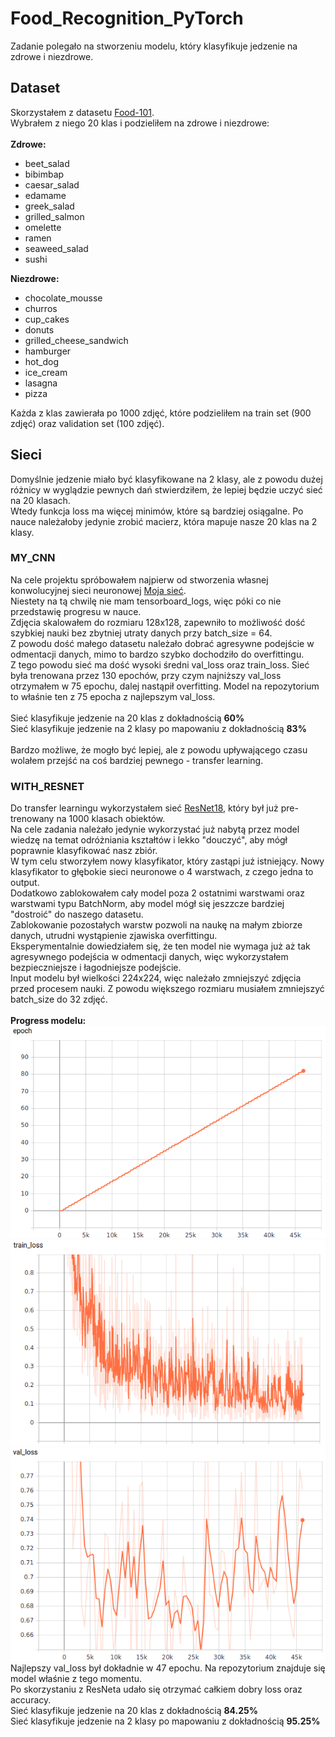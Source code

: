 # **Food_Recognition_PyTorch**
Zadanie polegało na stworzeniu modelu, który klasyfikuje jedzenie na zdrowe i niezdrowe. <br>
## **Dataset**
Skorzystałem z datasetu [Food-101](https://www.kaggle.com/kmader/food41). <br>
Wybrałem z niego 20 klas i podzieliłem na zdrowe i niezdrowe:<br><br>
**Zdrowe:**
* beet_salad
* bibimbap
* caesar_salad
* edamame
* greek_salad
* grilled_salmon
* omelette
* ramen
* seaweed_salad
* sushi <br>

**Niezdrowe:**
* chocolate_mousse
* churros
* cup_cakes
* donuts
* grilled_cheese_sandwich
* hamburger
* hot_dog
* ice_cream
* lasagna
* pizza <br>

Każda z klas zawierała po 1000 zdjęć, które podzieliłem na train set (900 zdjęć) oraz validation set (100 zdjęć). <br>
## **Sieci**
Domyślnie jedzenie miało być klasyfikowane na 2 klasy, ale z powodu dużej różnicy w wyglądzie pewnych dań stwierdziłem, że lepiej będzie uczyć sieć na 20 klasach. <br>
Wtedy funkcja loss ma więcej minimów, które są bardziej osiągalne. Po nauce należałoby jedynie zrobić macierz, która mapuje nasze 20 klas na 2 klasy.
### **MY_CNN**
Na cele projektu spróbowałem najpierw od stworzenia własnej konwolucyjnej sieci neuronowej [Moja sieć](./my_cnn/mycnn.py). <br>
Niestety na tą chwilę nie mam tensorboard_logs, więc póki co nie przedstawię progresu w nauce. <br>
Zdjęcia skalowałem do rozmiaru 128x128, zapewniło to możliwość dość szybkiej nauki bez zbytniej utraty danych przy batch_size = 64. <br>
Z powodu dość małego datasetu należało dobrać agresywne podejście w odmentacji danych, mimo to bardzo szybko dochodziło do overfittingu. <br>
Z tego powodu sieć ma dość wysoki średni val_loss oraz train_loss. Sieć była trenowana przez 130 epochów, przy czym najniższy val_loss otrzymałem w 75 epochu, dalej nastąpił overfitting. Model na repozytorium to właśnie ten z 75 epocha z najlepszym val_loss. <br><br>
Sieć klasyfikuje jedzenie na 20 klas z dokładnością **60%**<br>
Sieć klasyfikuje jedzenie na 2 klasy po mapowaniu z dokładnością **83%**<br><br>
Bardzo możliwe, że mogło być lepiej, ale z powodu upływającego czasu wolałem przejść na coś bardziej pewnego - transfer learning.
### **WITH_RESNET**
Do transfer learningu wykorzystałem sieć [ResNet18](https://pytorch.org/hub/pytorch_vision_resnet/), który był już pre-trenowany na 1000 klasach obiektów. <br>
Na cele zadania należało jedynie wykorzystać już nabytą przez model wiedzę na temat odróżniania kształtów i lekko "douczyć", aby mógł poprawnie klasyfikować nasz zbiór. <br>
W tym celu stworzyłem nowy klasyfikator, który zastąpi już istniejący. Nowy klasyfikator to głębokie sieci neuronowe o 4 warstwach, z czego jedna to output. <br>
Dodatkowo zablokowałem cały model poza 2 ostatnimi warstwami oraz warstwami typu BatchNorm, aby model mógł się jeszzcze bardziej "dostroić" do naszego datasetu. <br>
Zablokowanie pozostałych warstw pozwoli na naukę na małym zbiorze danych, utrudni wystąpienie zjawiska overfittingu. <br>
Eksperymentalnie dowiedziałem się, że ten model nie wymaga już aż tak agresywnego podejścia w odmentacji danych, więc wykorzystałem bezpieczniejsze i łagodniejsze podejście. <br>
Input modelu był wielkości 224x224, więc należało zmniejszyć zdjęcia przed procesem nauki. Z powodu większego rozmiaru musiałem zmniejszyć batch_size do 32 zdjęć.<br><br>
**Progress modelu:**<br>
![epoch img](./with_resnet/epoch.png)<br>
![train_loss](./with_resnet/train_loss.png)<br>
![valid_loss](./with_resnet/valid_loss.png)<br>
Najlepszy val_loss był dokładnie w 47 epochu. Na repozytorium znajduje się model właśnie z tego momentu.<br>
Po skorzystaniu z ResNeta udało się otrzymać całkiem dobry loss oraz accuracy. <br>
Sieć klasyfikuje jedzenie na 20 klas z dokładnością **84.25%**<br>
Sieć klasyfikuje jedzenie na 2 klasy po mapowaniu z dokładnością **95.25%**
